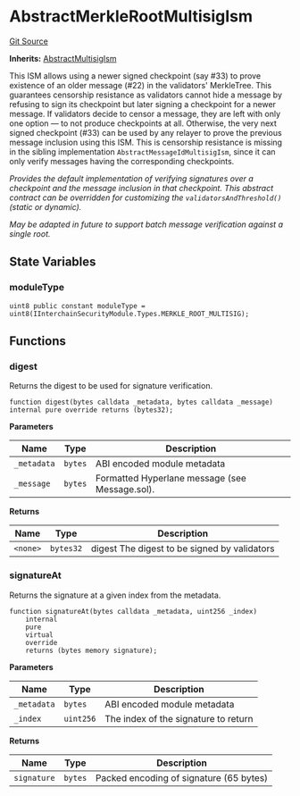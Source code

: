 # AbstractMerkleRootMultisigIsm
[Git Source](https://github.com/hyperlane-xyz/hyperlane-monorepo/blob/60f321f452052881dce4e22999022e11fc117456/contracts/isms/multisig/AbstractMerkleRootMultisigIsm.sol)

**Inherits:**
[AbstractMultisigIsm](/contracts/isms/multisig/AbstractMultisigIsm.sol/abstract.AbstractMultisigIsm.md)

This ISM allows using a newer signed checkpoint (say #33) to prove existence of an older message (#22) in the validators' MerkleTree.
This guarantees censorship resistance as validators cannot hide a message
by refusing to sign its checkpoint but later signing a checkpoint for a newer message.
If validators decide to censor a message, they are left with only one option — to not produce checkpoints at all.
Otherwise, the very next signed checkpoint (#33) can be used by any relayer to prove the previous message inclusion using this ISM.
This is censorship resistance is missing in the sibling implementation `AbstractMessageIdMultisigIsm`,
since it can only verify messages having the corresponding checkpoints.

*Provides the default implementation of verifying signatures over a checkpoint and the message inclusion in that checkpoint.
This abstract contract can be overridden for customizing the `validatorsAndThreshold()` (static or dynamic).*

*May be adapted in future to support batch message verification against a single root.*


## State Variables
### moduleType

```solidity
uint8 public constant moduleType = uint8(IInterchainSecurityModule.Types.MERKLE_ROOT_MULTISIG);
```


## Functions
### digest

Returns the digest to be used for signature verification.


```solidity
function digest(bytes calldata _metadata, bytes calldata _message) internal pure override returns (bytes32);
```
**Parameters**

|Name|Type|Description|
|----|----|-----------|
|`_metadata`|`bytes`|ABI encoded module metadata|
|`_message`|`bytes`|Formatted Hyperlane message (see Message.sol).|

**Returns**

|Name|Type|Description|
|----|----|-----------|
|`<none>`|`bytes32`|digest The digest to be signed by validators|


### signatureAt

Returns the signature at a given index from the metadata.


```solidity
function signatureAt(bytes calldata _metadata, uint256 _index)
    internal
    pure
    virtual
    override
    returns (bytes memory signature);
```
**Parameters**

|Name|Type|Description|
|----|----|-----------|
|`_metadata`|`bytes`|ABI encoded module metadata|
|`_index`|`uint256`|The index of the signature to return|

**Returns**

|Name|Type|Description|
|----|----|-----------|
|`signature`|`bytes`|Packed encoding of signature (65 bytes)|


